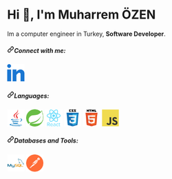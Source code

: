 <h1>Hi 👋, I'm Muharrem ÖZEN</h1>

<p>Im a computer engineer in Turkey, <strong>Software Developer</strong>.</p>

<h5 dir="auto"><a id="user-content-connect-with-me" class="anchor" aria-hidden="true" href="#connect-with-me"><svg class="octicon octicon-link" viewBox="0 0 16 16" version="1.1" width="16" height="16" aria-hidden="true"><path fill-rule="evenodd" d="M7.775 3.275a.75.75 0 001.06 1.06l1.25-1.25a2 2 0 112.83 2.83l-2.5 2.5a2 2 0 01-2.83 0 .75.75 0 00-1.06 1.06 3.5 3.5 0 004.95 0l2.5-2.5a3.5 3.5 0 00-4.95-4.95l-1.25 1.25zm-4.69 9.64a2 2 0 010-2.83l2.5-2.5a2 2 0 012.83 0 .75.75 0 001.06-1.06 3.5 3.5 0 00-4.95 0l-2.5 2.5a3.5 3.5 0 004.95 4.95l1.25-1.25a.75.75 0 00-1.06-1.06l-1.25 1.25a2 2 0 01-2.83 0z"></path></svg></a>Connect with me:</h5>
<p dir="auto">
<a href="https://www.linkedin.com/in/muharrem-%C3%B6zen-947943183/" rel="nofollow"><img alt="hakanozer02" src="https://github.com/hakanozer/hakanozer/raw/main/social_icon/linked-in-alt.svg" width="40" style="max-width: 100%;"></a> 
</p>
<h5 dir="auto">
<a id="user-content-languages" class="anchor" aria-hidden="true" href="#languages"><svg class="octicon octicon-link" viewBox="0 0 16 16" version="1.1" width="16" height="16" aria-hidden="true"><path fill-rule="evenodd" d="M7.775 3.275a.75.75 0 001.06 1.06l1.25-1.25a2 2 0 112.83 2.83l-2.5 2.5a2 2 0 01-2.83 0 .75.75 0 00-1.06 1.06 3.5 3.5 0 004.95 0l2.5-2.5a3.5 3.5 0 00-4.95-4.95l-1.25 1.25zm-4.69 9.64a2 2 0 010-2.83l2.5-2.5a2 2 0 012.83 0 .75.75 0 001.06-1.06 3.5 3.5 0 00-4.95 0l-2.5 2.5a3.5 3.5 0 004.95 4.95l1.25-1.25a.75.75 0 00-1.06-1.06l-1.25 1.25a2 2 0 01-2.83 0z"></path></svg></a>Languages:</h5>
<p dir="auto">
<a href="https://www.java.com" rel="nofollow"><img alt="java" src="https://github.com/hakanozer/hakanozer/raw/main/languages_icon/java.svg" width="40" style="max-width: 100%;"></a>
 <a href="https://spring.io/" rel="nofollow"><img alt="spring" src="https://github.com/hakanozer/hakanozer/raw/main/languages_icon/spring.svg" width="40" style="max-width: 100%;"></a>
 <a href="https://reactjs.org/" rel="nofollow"><img alt="react" src="https://github.com/hakanozer/hakanozer/raw/main/languages_icon/reactjs.svg" width="40" style="max-width: 100%;"></a>
<a href="https://www.w3schools.com/css/" rel="nofollow"><img alt="css3" src="https://github.com/hakanozer/hakanozer/raw/main/languages_icon/css3.svg" width="40" style="max-width: 100%;"></a>
 <a href="https://www.w3.org/html/" rel="nofollow"><img alt="html5" src="https://github.com/hakanozer/hakanozer/raw/main/languages_icon/html5.svg" width="40" style="max-width: 100%;"></a>
<a href="https://developer.mozilla.org/en-US/docs/Web/JavaScript" rel="nofollow"><img alt="javascript" src="https://github.com/hakanozer/hakanozer/raw/main/languages_icon/javascript.svg" width="40" style="max-width: 100%;"></a>
<h5 dir="auto">
<a id="user-content-databases-and-tools" class="anchor" aria-hidden="true" href="#databases-and-tools"><svg class="octicon octicon-link" viewBox="0 0 16 16" version="1.1" width="16" height="16" aria-hidden="true"><path fill-rule="evenodd" d="M7.775 3.275a.75.75 0 001.06 1.06l1.25-1.25a2 2 0 112.83 2.83l-2.5 2.5a2 2 0 01-2.83 0 .75.75 0 00-1.06 1.06 3.5 3.5 0 004.95 0l2.5-2.5a3.5 3.5 0 00-4.95-4.95l-1.25 1.25zm-4.69 9.64a2 2 0 010-2.83l2.5-2.5a2 2 0 012.83 0 .75.75 0 001.06-1.06 3.5 3.5 0 00-4.95 0l-2.5 2.5a3.5 3.5 0 004.95 4.95l1.25-1.25a.75.75 0 00-1.06-1.06l-1.25 1.25a2 2 0 01-2.83 0z"></path></svg></a>Databases and Tools:</h5>
<p dir="auto">
<a href="https://www.mysql.com/" rel="nofollow"><img alt="mysql" src="https://github.com/hakanozer/hakanozer/raw/main/databases_and_tools/mysql.svg" width="40" style="max-width: 100%;"></a>
 <a href="https://postman.com" rel="nofollow"><img alt="postman" src="https://github.com/hakanozer/hakanozer/raw/main/databases_and_tools/postman.svg" width="40" style="max-width: 100%;"></a>  </p>
<p dir="auto"> </p>
